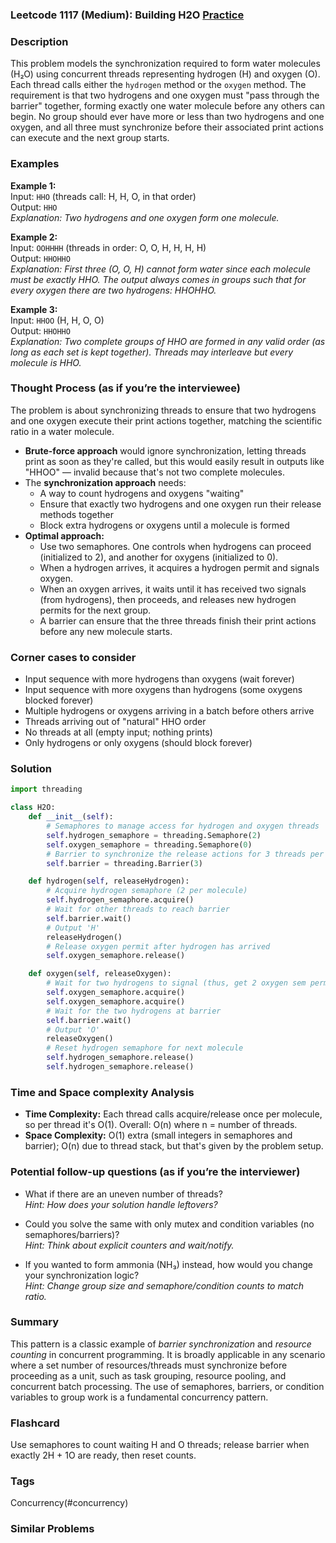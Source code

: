 ### Leetcode 1117 (Medium): Building H2O [Practice](https://leetcode.com/problems/building-h2o)

### Description  
This problem models the synchronization required to form water molecules (H₂O) using concurrent threads representing hydrogen (H) and oxygen (O). Each thread calls either the `hydrogen` method or the `oxygen` method. The requirement is that two hydrogens and one oxygen must "pass through the barrier" together, forming exactly one water molecule before any others can begin. No group should ever have more or less than two hydrogens and one oxygen, and all three must synchronize before their associated print actions can execute and the next group starts.

### Examples  

**Example 1:**  
Input: `HHO` (threads call: H, H, O, in that order)  
Output: `HHO`  
*Explanation: Two hydrogens and one oxygen form one molecule.*

**Example 2:**  
Input: `OOHHHH` (threads in order: O, O, H, H, H, H)  
Output: `HHOHHO`  
*Explanation: First three (O, O, H) cannot form water since each molecule must be exactly HHO. The output always comes in groups such that for every oxygen there are two hydrogens: HHOHHO.*

**Example 3:**  
Input: `HHOO` (H, H, O, O)  
Output: `HHOHHO`  
*Explanation: Two complete groups of HHO are formed in any valid order (as long as each set is kept together). Threads may interleave but every molecule is HHO.*

### Thought Process (as if you’re the interviewee)  
The problem is about synchronizing threads to ensure that two hydrogens and one oxygen execute their print actions together, matching the scientific ratio in a water molecule.  
- **Brute-force approach** would ignore synchronization, letting threads print as soon as they're called, but this would easily result in outputs like "HHOO" — invalid because that's not two complete molecules.
- The **synchronization approach** needs:  
  - A way to count hydrogens and oxygens "waiting"
  - Ensure that exactly two hydrogens and one oxygen run their release methods together
  - Block extra hydrogens or oxygens until a molecule is formed
- **Optimal approach:**
  - Use two semaphores. One controls when hydrogens can proceed (initialized to 2), and another for oxygens (initialized to 0).
  - When a hydrogen arrives, it acquires a hydrogen permit and signals oxygen.  
  - When an oxygen arrives, it waits until it has received two signals (from hydrogens), then proceeds, and releases new hydrogen permits for the next group.
  - A barrier can ensure that the three threads finish their print actions before any new molecule starts.

### Corner cases to consider  
- Input sequence with more hydrogens than oxygens (wait forever)
- Input sequence with more oxygens than hydrogens (some oxygens blocked forever)
- Multiple hydrogens or oxygens arriving in a batch before others arrive
- Threads arriving out of "natural" HHO order
- No threads at all (empty input; nothing prints)
- Only hydrogens or only oxygens (should block forever)

### Solution

```python
import threading

class H2O:
    def __init__(self):
        # Semaphores to manage access for hydrogen and oxygen threads
        self.hydrogen_semaphore = threading.Semaphore(2)
        self.oxygen_semaphore = threading.Semaphore(0)
        # Barrier to synchronize the release actions for 3 threads per group
        self.barrier = threading.Barrier(3)

    def hydrogen(self, releaseHydrogen):
        # Acquire hydrogen semaphore (2 per molecule)
        self.hydrogen_semaphore.acquire()
        # Wait for other threads to reach barrier
        self.barrier.wait()
        # Output 'H'
        releaseHydrogen()
        # Release oxygen permit after hydrogen has arrived
        self.oxygen_semaphore.release()

    def oxygen(self, releaseOxygen):
        # Wait for two hydrogens to signal (thus, get 2 oxygen sem permits)
        self.oxygen_semaphore.acquire()
        self.oxygen_semaphore.acquire()
        # Wait for the two hydrogens at barrier
        self.barrier.wait()
        # Output 'O'
        releaseOxygen()
        # Reset hydrogen semaphore for next molecule
        self.hydrogen_semaphore.release()
        self.hydrogen_semaphore.release()
```

### Time and Space complexity Analysis  

- **Time Complexity:** Each thread calls acquire/release once per molecule, so per thread it's O(1). Overall: O(n) where n = number of threads.
- **Space Complexity:** O(1) extra (small integers in semaphores and barrier); O(n) due to thread stack, but that's given by the problem setup.

### Potential follow-up questions (as if you’re the interviewer)  

- What if there are an uneven number of threads?  
  *Hint: How does your solution handle leftovers?*

- Could you solve the same with only mutex and condition variables (no semaphores/barriers)?  
  *Hint: Think about explicit counters and wait/notify.*

- If you wanted to form ammonia (NH₃) instead, how would you change your synchronization logic?  
  *Hint: Change group size and semaphore/condition counts to match ratio.*

### Summary  
This pattern is a classic example of *barrier synchronization* and *resource counting* in concurrent programming. It is broadly applicable in any scenario where a set number of resources/threads must synchronize before proceeding as a unit, such as task grouping, resource pooling, and concurrent batch processing. The use of semaphores, barriers, or condition variables to group work is a fundamental concurrency pattern.


### Flashcard
Use semaphores to count waiting H and O threads; release barrier when exactly 2H + 1O are ready, then reset counts.

### Tags
Concurrency(#concurrency)

### Similar Problems
